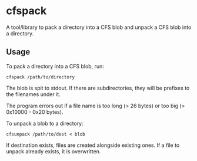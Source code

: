 # cfspack

A tool/library to pack a directory into a CFS blob and unpack a CFS blob into
a directory.

## Usage

To pack a directory into a CFS blob, run:

    cfspack /path/to/directory

The blob is spit to stdout. If there are subdirectories, they will be prefixes
to the filenames under it.

The program errors out if a file name is too long (> 26 bytes) or too big
(> 0x10000 - 0x20 bytes).

To unpack a blob to a directory:

    cfsunpack /path/to/dest < blob

If destination exists, files are created alongside existing ones. If a file to
unpack already exists, it is overwritten.
